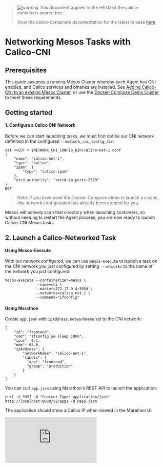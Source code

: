 <!--- master only -->
> ![warning](../images/warning.png) This document applies to the HEAD of the calico-containers source tree.
>
> View the calico-containers documentation for the latest release [here](https://github.com/projectcalico/calico-containers/blob/v0.20.0/README.md).
<!--- else
> You are viewing the calico-containers documentation for release **release**.
<!--- end of master only -->

# Networking Mesos Tasks with Calico-CNI

## Prerequisites
This guide assumes a running Mesos Cluster whereby each Agent has
CNI enabled, and Calico services and binaries are installed. See [Adding Calico-CNI to an existing Mesos Cluster](ManualInstallCalicoCNI.md), or use the [Docker-Compose Demo Cluster](cni-compose-demo/) to meet these requirements.

## Getting started

#### 1. Configure a Calico CNI Network
Before we can start launching tasks, we must first define our CNI network definition in the configured  `--network_cni_config_dir`:
```
cat <<EOF > $NETWORK_CNI_CONFIG_DIR/calico-net-1.conf
{
    "name": "calico-net-1",
    "type": "calico",
    "ipam": {
        "type": "calico-ipam"
    },
    "etcd_authority": "<etcd-ip:port>:2379"
}
EOF
```
> Note: If you have used the Docker-Compose demo to launch a cluster, this network configuration has already been created for you.

Mesos will actively scan that directory when launching containers, so without needing to restart the Agent process, you are now ready to launch Calico-CNI Mesos tasks.

## 2. Launch a Calico-Networked Task
#### Using Mesos-Execute
With our network configured, we can use `mesos-execute` to launch a task on the CNI network you just configured by setting `--networks` to the name of the network you just configured:
```
mesos-execute --containerizer=mesos \
              --name=cni \
              --master=172.17.0.4:5050 \
              --networks=calico-net-1 \
              --command="ifconfig"
```

#### Using Marathon
Create `app.json` with `ipAddress.networkName` set to the CNI network:
```
{
    "id": "frontend",
    "cmd": "ifconfig && sleep 1000",
    "cpus": 0.1,
    "mem": 64.0,
    "ipAddress": {
        "networkName": "calico-net-1",
        "labels": {
          "app": "frontend",
          "group": "production"
        }
    }
}
```
You can curl `app.json` using Marathon's REST API to launch
the application:

```
curl -X POST -H "Content-Type: application/json" http://localhost:8080/v2/apps -d @app.json
```

The application should show a Calico IP when viewed in the Marathon UI.

[calico-slack]: https://slack.projectcalico.org/
[marathon-ip-per-task-doc]: https://github.com/mesosphere/marathon/blob/v0.14.0/docs/docs/ip-per-task.md
[![Analytics](https://calico-ga-beacon.appspot.com/UA-52125893-3/calico-containers/docs/mesos/UsageGuideUnifiedContainerizer.md?pixel)](https://github.com/igrigorik/ga-beacon)
